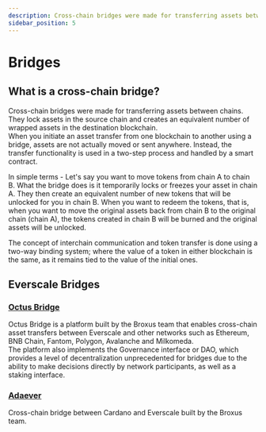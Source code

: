 ```yaml
---
description: Cross-chain bridges were made for transferring assets between chains
sidebar_position: 5
---
```


# Bridges

## What is a cross-chain bridge?

Cross-chain bridges were made for transferring assets between chains.  
They lock assets in the source chain and creates an equivalent number of wrapped assets in the destination blockchain.  
When you initiate an asset transfer from one blockchain to another using a bridge, assets are not actually moved or sent anywhere. Instead, the transfer functionality is used in a two-step process and handled by a smart contract.  

In simple terms - Let's say you want to move tokens from chain A to chain B. What the bridge does is it temporarily locks or freezes your asset in chain A. They then create an equivalent number of new tokens that will be unlocked for you in chain B. When you want to redeem the tokens, that is, when you want to move the original assets back from chain B to the original chain (chain A), the tokens created in chain B will be burned and the original assets will be unlocked.  

The concept of interchain communication and token transfer is done using a two-way binding system; where the value of a token in either blockchain is the same, as it remains tied to the value of the initial ones.

## Everscale Bridges

### [Octus Bridge](https://octusbridge.io/) 

Octus Bridge is a platform built by the Broxus team that enables cross-chain asset transfers between Everscale and other networks such as Ethereum, BNB Chain, Fantom, Polygon, Avalanche and Milkomeda.  
The platform also implements the Governance interface or DAO, which provides a level of decentralization unprecedented for bridges due to the ability to make decisions directly by network participants, as well as a staking interface.

### [Adaever](https://adaever.io/)

Cross-chain bridge between Cardano and Everscale built by the Broxus team.
